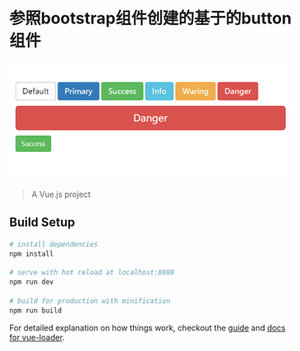 # 参照bootstrap组件创建的基于的button组件

![效果图](https://github.com/sevenmark/vue-demo/blob/master/button/Screenshots/20180327214032.png)

> A Vue.js project

## Build Setup

``` bash
# install dependencies
npm install

# serve with hot reload at localhost:8080
npm run dev

# build for production with minification
npm run build

```

For detailed explanation on how things work, checkout the [guide](http://vuejs-templates.github.io/webpack/) and [docs for vue-loader](http://vuejs.github.io/vue-loader).
